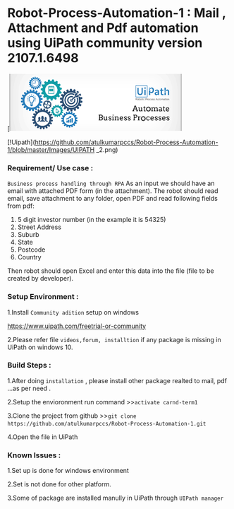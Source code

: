 # Robot-Process-Automation-1 : Mail , Attachment and Pdf automation using UiPath community version 2107.1.6498


[![UiPath](https://github.com/atulkumarpccs/Robot-Process-Automation-1/blob/master/Images/Uipath_1.png)
 


[!Uipath](https://github.com/atulkumarpccs/Robot-Process-Automation-1/blob/master/Images/UIPATH _2.png)


 ### Requirement/ Use case :
 ```Business process handling through RPA```
As an input we should have an email with attached PDF form (in the attachment). The robot should read email, save attachment to any folder, open PDF and read following fields from pdf:

1) 5 digit investor number (in the example it is 54325)
2) Street Address
3) Suburb
4) State
5) Postcode
6) Country

Then robot should open Excel and enter this data into the file (file to be created by developer). 

 
 ### Setup Environment :
 1.Install `Community adition`
   setup on windows
   
   <https://www.uipath.com/freetrial-or-community>
   
   
 2.Please refer file ``videos,forum, installtion`` if any package is missing in UiPath on windows 10. 
   
 ### Build Steps :
 
 1.After doing `installation` , please install other package realted to mail, pdf ...as per need .
 
 2.Setup the envioronment run command >>``activate carnd-term1``
 
 3.Clone the project from github >>``git clone https://github.com/atulkumarpccs/Robot-Process-Automation-1.git `` 
 
 4.Open the file in UiPath 
  
 ### Known Issues :
 
 1.Set up is done for windows environment
 
 2.Set is not done for other platform.
 
 3.Some of package are installed manully in UiPath through ``UIPath manager`` 
 
